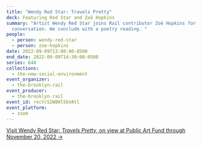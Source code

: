 ```yaml
---
title: "Wendy Red Star: Travels Pretty"
deck: Featuring Red Star and Zoë Hopkins
summary: "Artist Wendy Red Star joins Rail contributor Zoë Hopkins for a
  conversation. We conclude with a poetry reading. "
people:
  - person: wendy-red-star
  - person: zoe-hopkins
date: 2022-09-09T13:00:00-0500
end_date: 2022-09-09T14:30:00-0500
series: 644
collections:
  - the-new-social-environment
event_organizer:
  - the-brooklyn-rail
event_producer:
  - the-brooklyn-rail
event_id: recYcS2W8Hl5bVAtl
event_platform:
  - zoom
---
```

[Visit Wendy Red Star: *Travels Pretty,* on view at Public Art Fund through November 20, 2022 →](https://www.publicartfund.org/exhibitions/view/wendyredstar/)